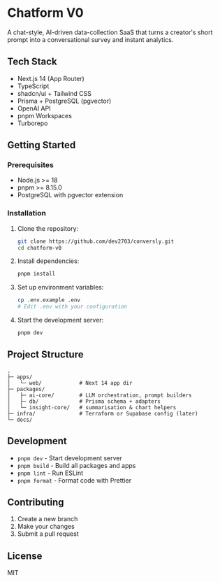 # Chatform V0

A chat-style, AI-driven data-collection SaaS that turns a creator's short prompt into a conversational survey and instant analytics.

## Tech Stack

- Next.js 14 (App Router)
- TypeScript
- shadcn/ui + Tailwind CSS
- Prisma + PostgreSQL (pgvector)
- OpenAI API
- pnpm Workspaces
- Turborepo

## Getting Started

### Prerequisites

- Node.js >= 18
- pnpm >= 8.15.0
- PostgreSQL with pgvector extension

### Installation

1. Clone the repository:
   ```bash
   git clone https://github.com/dev2703/conversly.git
   cd chatform-v0
   ```

2. Install dependencies:
   ```bash
   pnpm install
   ```

3. Set up environment variables:
   ```bash
   cp .env.example .env
   # Edit .env with your configuration
   ```

4. Start the development server:
   ```bash
   pnpm dev
   ```

## Project Structure

```
.
├─ apps/
│   └─ web/            # Next 14 app dir
├─ packages/
│   ├─ ai-core/        # LLM orchestration, prompt builders
│   ├─ db/             # Prisma schema + adapters
│   └─ insight-core/   # summarisation & chart helpers
├─ infra/              # Terraform or Supabase config (later)
└─ docs/
```

## Development

- `pnpm dev` - Start development server
- `pnpm build` - Build all packages and apps
- `pnpm lint` - Run ESLint
- `pnpm format` - Format code with Prettier

## Contributing

1. Create a new branch
2. Make your changes
3. Submit a pull request

## License

MIT 
